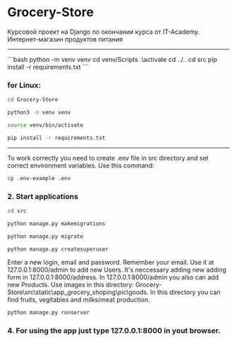 # Grocery-Store
Курсовой проект на Django по окончании курса от IT-Academy. Интернет-магазин продуктов питания
<hr>
```bash
python -m venv venv
cd venv/Scripts
.\activate
cd ../..
cd src
pip install -r requirements.txt
```

###  for Linux:
```bash
cd Grocery-Store
```
```bash
python3 -m venv venv
```
```bash
source venv/bin/activate
```
```bash
pip install -r requirements.txt
```

<hr>

To work correctly you need to create .env file in src directory and set correct environment variables. Use this command:
```bash
cp .env-example .env
```

### 2. Start applications
```bash
cd src
``` 
```bash
python manage.py makemigrations
``` 
```bash
python manage.py migrate
``` 
```bash
python manage.py createsuperuser
``` 
Enter a new login, email and password. Remember your email. Use it at 127.0.0.1:8000/admin to add new Users. It's neccessary adding new adding form in 127.0.0.1:8000/address. In 127.0.0.1:8000/admin you also can add new Products. Use images in this directory: Grocery-Store\src\static\app_grocery_shoping\pic\goods. In this directory you can find fruits, vegitables and milks/meat production.

```bash
python manage.py runserver
``` 
###  4. For using the app just type 127.0.0.1:8000 in yout browser.
